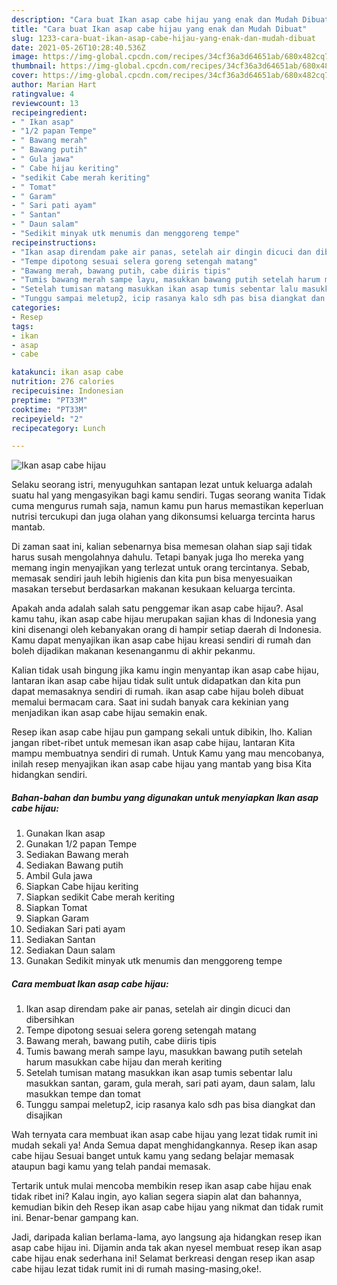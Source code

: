 ```yaml
---
description: "Cara buat Ikan asap cabe hijau yang enak dan Mudah Dibuat"
title: "Cara buat Ikan asap cabe hijau yang enak dan Mudah Dibuat"
slug: 1233-cara-buat-ikan-asap-cabe-hijau-yang-enak-dan-mudah-dibuat
date: 2021-05-26T10:28:40.536Z
image: https://img-global.cpcdn.com/recipes/34cf36a3d64651ab/680x482cq70/ikan-asap-cabe-hijau-foto-resep-utama.jpg
thumbnail: https://img-global.cpcdn.com/recipes/34cf36a3d64651ab/680x482cq70/ikan-asap-cabe-hijau-foto-resep-utama.jpg
cover: https://img-global.cpcdn.com/recipes/34cf36a3d64651ab/680x482cq70/ikan-asap-cabe-hijau-foto-resep-utama.jpg
author: Marian Hart
ratingvalue: 4
reviewcount: 13
recipeingredient:
- " Ikan asap"
- "1/2 papan Tempe"
- " Bawang merah"
- " Bawang putih"
- " Gula jawa"
- " Cabe hijau keriting"
- "sedikit Cabe merah keriting"
- " Tomat"
- " Garam"
- " Sari pati ayam"
- " Santan"
- " Daun salam"
- "Sedikit minyak utk menumis dan menggoreng tempe"
recipeinstructions:
- "Ikan asap direndam pake air panas, setelah air dingin dicuci dan dibersihkan"
- "Tempe dipotong sesuai selera goreng setengah matang"
- "Bawang merah, bawang putih, cabe diiris tipis"
- "Tumis bawang merah sampe layu, masukkan bawang putih setelah harum masukkan cabe hijau dan merah keriting"
- "Setelah tumisan matang masukkan ikan asap tumis sebentar lalu masukkan santan, garam, gula merah, sari pati ayam, daun salam, lalu masukkan tempe dan tomat"
- "Tunggu sampai meletup2, icip rasanya kalo sdh pas bisa diangkat dan disajikan"
categories:
- Resep
tags:
- ikan
- asap
- cabe

katakunci: ikan asap cabe 
nutrition: 276 calories
recipecuisine: Indonesian
preptime: "PT33M"
cooktime: "PT33M"
recipeyield: "2"
recipecategory: Lunch

---
```



![Ikan asap cabe hijau](https://img-global.cpcdn.com/recipes/34cf36a3d64651ab/680x482cq70/ikan-asap-cabe-hijau-foto-resep-utama.jpg)

Selaku seorang istri, menyuguhkan santapan lezat untuk keluarga adalah suatu hal yang mengasyikan bagi kamu sendiri. Tugas seorang  wanita Tidak cuma mengurus rumah saja, namun kamu pun harus memastikan keperluan nutrisi tercukupi dan juga olahan yang dikonsumsi keluarga tercinta harus mantab.

Di zaman  saat ini, kalian sebenarnya bisa memesan olahan siap saji tidak harus susah mengolahnya dahulu. Tetapi banyak juga lho mereka yang memang ingin menyajikan yang terlezat untuk orang tercintanya. Sebab, memasak sendiri jauh lebih higienis dan kita pun bisa menyesuaikan masakan tersebut berdasarkan makanan kesukaan keluarga tercinta. 



Apakah anda adalah salah satu penggemar ikan asap cabe hijau?. Asal kamu tahu, ikan asap cabe hijau merupakan sajian khas di Indonesia yang kini disenangi oleh kebanyakan orang di hampir setiap daerah di Indonesia. Kamu dapat menyajikan ikan asap cabe hijau kreasi sendiri di rumah dan boleh dijadikan makanan kesenanganmu di akhir pekanmu.

Kalian tidak usah bingung jika kamu ingin menyantap ikan asap cabe hijau, lantaran ikan asap cabe hijau tidak sulit untuk didapatkan dan kita pun dapat memasaknya sendiri di rumah. ikan asap cabe hijau boleh dibuat memalui bermacam cara. Saat ini sudah banyak cara kekinian yang menjadikan ikan asap cabe hijau semakin enak.

Resep ikan asap cabe hijau pun gampang sekali untuk dibikin, lho. Kalian jangan ribet-ribet untuk memesan ikan asap cabe hijau, lantaran Kita mampu membuatnya sendiri di rumah. Untuk Kamu yang mau mencobanya, inilah resep menyajikan ikan asap cabe hijau yang mantab yang bisa Kita hidangkan sendiri.

<!--inarticleads1-->

##### Bahan-bahan dan bumbu yang digunakan untuk menyiapkan Ikan asap cabe hijau:

1. Gunakan  Ikan asap
1. Gunakan 1/2 papan Tempe
1. Sediakan  Bawang merah
1. Sediakan  Bawang putih
1. Ambil  Gula jawa
1. Siapkan  Cabe hijau keriting
1. Siapkan sedikit Cabe merah keriting
1. Siapkan  Tomat
1. Siapkan  Garam
1. Sediakan  Sari pati ayam
1. Sediakan  Santan
1. Sediakan  Daun salam
1. Gunakan Sedikit minyak utk menumis dan menggoreng tempe




<!--inarticleads2-->

##### Cara membuat Ikan asap cabe hijau:

1. Ikan asap direndam pake air panas, setelah air dingin dicuci dan dibersihkan
1. Tempe dipotong sesuai selera goreng setengah matang
1. Bawang merah, bawang putih, cabe diiris tipis
1. Tumis bawang merah sampe layu, masukkan bawang putih setelah harum masukkan cabe hijau dan merah keriting
1. Setelah tumisan matang masukkan ikan asap tumis sebentar lalu masukkan santan, garam, gula merah, sari pati ayam, daun salam, lalu masukkan tempe dan tomat
1. Tunggu sampai meletup2, icip rasanya kalo sdh pas bisa diangkat dan disajikan




Wah ternyata cara membuat ikan asap cabe hijau yang lezat tidak rumit ini mudah sekali ya! Anda Semua dapat menghidangkannya. Resep ikan asap cabe hijau Sesuai banget untuk kamu yang sedang belajar memasak ataupun bagi kamu yang telah pandai memasak.

Tertarik untuk mulai mencoba membikin resep ikan asap cabe hijau enak tidak ribet ini? Kalau ingin, ayo kalian segera siapin alat dan bahannya, kemudian bikin deh Resep ikan asap cabe hijau yang nikmat dan tidak rumit ini. Benar-benar gampang kan. 

Jadi, daripada kalian berlama-lama, ayo langsung aja hidangkan resep ikan asap cabe hijau ini. Dijamin anda tak akan nyesel membuat resep ikan asap cabe hijau enak sederhana ini! Selamat berkreasi dengan resep ikan asap cabe hijau lezat tidak rumit ini di rumah masing-masing,oke!.

